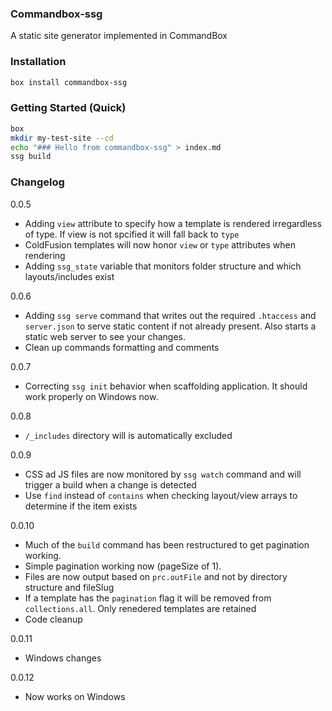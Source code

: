 ### Commandbox-ssg

A static site generator implemented in CommandBox

### Installation

```bash
box install commandbox-ssg
```

### Getting Started (Quick)

```bash
box
mkdir my-test-site --cd
echo "### Hello from commandbox-ssg" > index.md
ssg build
```

### Changelog

0.0.5
- Adding `view` attribute to specify how a template is rendered irregardless of type. If view is not spcified it will fall back to `type`
- ColdFusion templates will now honor `view` or `type` attributes when rendering
- Adding `ssg_state` variable that monitors folder structure and which layouts/includes exist

0.0.6
- Adding `ssg serve` command that writes out the required `.htaccess` and `server.json` to serve static content if not already present. Also starts a static web server to see your changes.
- Clean up commands formatting and comments

0.0.7
- Correcting `ssg init` behavior when scaffolding application. It should work properly on Windows now.

0.0.8
- `/_includes` directory will is automatically excluded

0.0.9
- CSS ad JS files are now monitored by `ssg watch` command and will trigger a build when a change is detected
- Use `find` instead of `contains` when checking layout/view arrays to determine if the item exists

0.0.10
- Much of the `build` command has been restructured to get pagination working.
- Simple pagination working now (pageSize of 1).
- Files are now output based on `prc.outFile` and not by directory structure and fileSlug
- If a template has the `pagination` flag it will be removed from `collections.all`. Only renedered templates are retained
- Code cleanup

0.0.11
- Windows changes

0.0.12
- Now works on Windows
